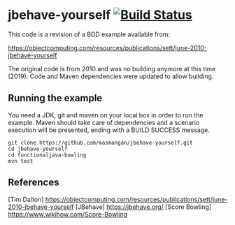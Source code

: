 # jbehave-yourself [![Build Status](https://travis-ci.org/masmangan/jbehave-yourself.svg?branch=master)](https://travis-ci.org/masmangan/jbehave-yourself)

This code is a revision of a BDD example available from:

https://objectcomputing.com/resources/publications/sett/june-2010-jbehave-yourself

The original code is from 2010 and was no building anymore at this time (2019).
Code and Maven dependencies were updated to allow building.

## Running the example
You need a JDK, git and maven on your local box in order to run the example. 
Maven should take care of dependencies and a scenario execution will be presented, ending with a BUILD SUCCESS message.

```
git clone https://github.com/masmangan/jbehave-yourself.git
cd jbehave-yourself
cd functionaljava-bowling
mvn test
```

## References
[Tim Dalton] https://objectcomputing.com/resources/publications/sett/june-2010-jbehave-yourself
[JBehave] https://jbehave.org/
[Score Bowling] https://www.wikihow.com/Score-Bowling
